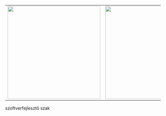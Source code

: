 <table>
  <tr>
    <td><img src="pictures/astra.png" width="300"/></td>
    <td><img src="pictures/cat.png" width="300"/></td>
  </tr>
</table>

<p>szoftverfejlesztő szak</p>
